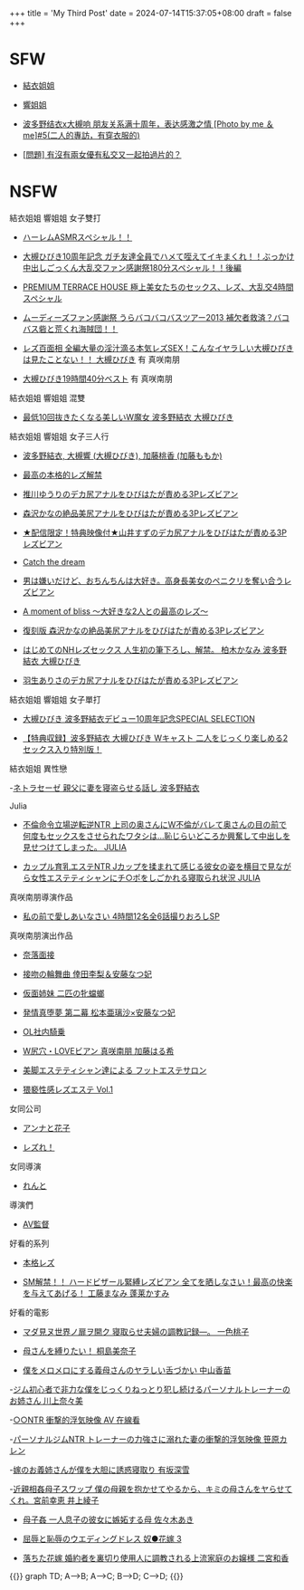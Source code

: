 +++
title = 'My Third Post'
date = 2024-07-14T15:37:05+08:00
draft = false
+++

SFW
===
- [結衣姐姐](https://ja.wikipedia.org/wiki/%E6%B3%A2%E5%A4%9A%E9%87%8E%E7%B5%90%E8%A1%A3)

- [響姐姐](https://ja.wikipedia.org/wiki/%E5%A4%A7%E6%A7%BB%E3%81%B2%E3%81%B3%E3%81%8D)

- [波多野结衣x大槻响 朋友关系满十周年，表达感激之情 [Photo by me ＆ me]#5(二人的專訪，有穿衣服的)](https://www.bilibili.com/read/cv23702387/)


- [[問題] 有沒有兩女優有私交又一起拍過片的？](9https://disp.cc/ptt/japanavgirls/1b47mWjE)

NSFW
===
結衣姐姐 響姐姐 女子雙打

- [ハーレムASMRスペシャル！！](https://missav.com/dm18/zex-358)

- [ 大槻ひびき10周年記念 ガチ友達全員でハメて咥えてイキまくれ！！ぶっかけ中出しごっくん大乱交ファン感謝祭180分スペシャル！！後編](https://missav.com/dm94/hnds-059)

- [PREMIUM TERRACE HOUSE 極上美女たちのセックス、レズ、大乱交4時間スペシャル](https://missav.com/dm29/pxd-029)

- [ムーディーズファン感謝祭 うらバコバコバスツアー2013 補欠者救済？バコバス砦と荒くれ海賊団！！](https://missav.com/dm62/miad-635)

- [レズ百面相 全編大量の淫汁滴る本気レズSEX！こんなイヤラしい大槻ひびきは見たことない！！ 大槻ひびき](https://missav.com/dm13/cesd-129) 有 真咲南朋 

- [大槻ひびき19時間40分ベスト](https://missav.com/cesd-200) 有 真咲南朋 

結衣姐姐 響姐姐 混雙

- [最低10回抜きたくなる美しいW魔女 波多野結衣 大槻ひびき](https://missav.com/dm66/gtal-011)

結衣姐姐 響姐姐 女子三人行

- [波多野結衣, 大槻響 (大槻ひびき), 加藤桃香 (加藤ももか)](https://missav.com/dm18/zex-396)

- [最高の本格的レズ解禁](https://missav.com/cesd-167)

- [推川ゆうりのデカ尻アナルをひびはたが責める3Pレズビアン](https://missav.com/dm18/cesd-719)

- [森沢かなの絶品美尻アナルをひびはたが責める3Pレズビアン](https://missav.com/dm18/cesd-764)

- [★配信限定！特典映像付★山井すずのデカ尻アナルをひびはたが責める3Pレズビアン](https://missav.com/dm18/dgcesd-838)

- [Catch the dream](https://missav.com/dm18/zex-396)

- [男は嫌いだけど、おちんちんは大好き。高身長美女のペニクリを奪い合うレズビアン](https://missav.com/dm58/dasd-793)

- [A moment of bliss ～大好きな2人との最高のレズ～](https://missav.com/dm18/zex-412)

- [復刻版 森沢かなの絶品美尻アナルをひびはたが責める3Pレズビアン](https://missav.com/dm18/cefd-007)

- [はじめてのNHレズセックス 人生初の筆下ろし、解禁。 柏木かなみ 波多野結衣 大槻ひびき](https://missav.com/dm52/dass-133)

- [羽生ありさのデカ尻アナルをひびはたが責める3Pレズビアン](https://missav.com/dm5/cesd-778)

結衣姐姐 響姐姐 女子單打

- [大槻ひびき 波多野結衣デビュー10周年記念SPECIAL SELECTION](https://missav.com/dm18/mkmp-229)

- [【特典収録】波多野結衣 大槻ひびき Wキャスト 二人をじっくり楽しめる2セックス入り特別版！](https://missav.com/tppn-054)


結衣姐姐 異性戀

-[ネトラセーゼ 親父に妻を寝盗らせる話し 波多野結衣](https://missav.com/dm18/ntrd-031)


Julia 

- [不倫命令立場逆転逆NTR 上司の奥さんにW不倫がバレて奥さんの目の前で何度もセックスをさせられたワタシは…恥じらいどころか興奮して中出しを見せつけてしまった。 JULIA](https://missav.com/dm41/hmn-144)

- [カップル育乳エステNTR Jカップを揉まれて感じる彼女の姿を横目で見ながら女性エステティシャンにチ○ポをしごかれる寝取られ状況 JULIA](https://missav.com/dm57/pppd-795)

真咲南朋導演作品
- [私の前で愛しあいなさい 4時間12名全6話撮りおろしSP](https://missav.com/lzwm-002)

真咲南朋演出作品
- [奈落面接](https://missav.com/dm53/jbd-105)

- [接吻の輪舞曲 倖田李梨＆安藤なつ妃](https://missav.com/dm13/awe-007)

- [仮面姉妹 二匹の牝蟷螂](https://missav.com/dm13/dd-236)

- [発情真堕夢 第二幕 松本亜璃沙×安藤なつ妃](https://missav.com/dm13/dapj-125)

- [OL社内騎乗](https://missav.com/dm13/dv-752)

- [ W尻穴・LOVEビアン 真咲南朋 加藤はる希](https://missav.com/dm13/dfe-015)

- [美脚エステティシャン達による フットエステサロン](https://missav.com/dm13/nfdm-121)


- [猥褻性感レズエステ Vol.1](https://missav.com/dm13/awt-001)

女同公司

- [アンナと花子 ](https://missav.com/dm83/makers/%E3%82%A2%E3%83%B3%E3%83%8A%E3%81%A8%E8%8A%B1%E5%AD%90)

- [レズれ！](https://missav.com/makers/%E3%83%AC%E3%82%BA%E3%82%8C%EF%BC%81)

女同導演
- [れんと](https://missav.com/directors/%E3%82%8C%E3%82%93%E3%81%A8)

導演們

- [AV監督](https://ja.wikipedia.org/wiki/AV%E7%9B%A3%E7%9D%A3)



好看的系列

- [本格レズ ](https://missav.com/series/%E6%9C%AC%E6%A0%BC%E3%83%AC%E3%82%BA)

- [SM解禁！！ ハードビザール緊縛レズビアン 全てを晒しなさい！最高の快楽を与えてあげる！ 工藤まなみ 蓬莱かすみ](https://missav.com/dm57/mism-116)

好看的電影

- [マダ見ヌ世界ノ扉ヲ開ク 寝取らせ夫婦の調教記録―。 一色桃子](https://missav.com/dm32/jul-221)

- [母さんを縛りたい！ 桐島美奈子](https://missav.com/dm30/oba-191)

- [僕をメロメロにする義母さんのヤラしい舌づかい 中山香苗](https://missav.com/dm39/oba-266)


-[ジム初心者で非力な僕をじっくりねっとり犯し続けるパーソナルトレーナーのお姉さん 川上奈々美](https://missav.com/dm6/dvaj-562)

-[○○NTR 衝撃的浮気映像 AV 在線看](https://missav.com/series/%E2%97%8B%E2%97%8BNTR%20%E8%A1%9D%E6%92%83%E7%9A%84%E6%B5%AE%E6%B0%97%E6%98%A0%E5%83%8F)

-[パーソナルジムNTR トレーナーの力強さに溺れた妻の衝撃的浮気映像 笹原カレン](https://missav.com/dm45/jul-582)

-[嫁のお義姉さんが僕を大胆に誘惑寝取り 有坂深雪](https://missav.com/dm18/homa-049)

-[近親相姦母子スワップ 僕の母親を抱かせてやるから、キミの母さんをヤらせてくれ。宮前幸恵 井上綾子](https://missav.com/dm13/dtkm-031)

- [母子姦 一人息子の彼女に嫉妬する母 佐々木あき](https://missav.com/dm5/gvg-286)


- [屈辱と恥辱のウエディングドレス 奴●花嫁 3](https://missav.com/dm18/rctd-233)

- [落ちた花嫁 婚約者を裏切り使用人に調教される上流家庭のお嬢様 二宮和香](https://missav.com/dm18/homa-010)


{{<mermaid>}}
    graph TD;
        A-->B;
        A-->C;
        B-->D;
        C-->D;
{{</mermaid>}}
